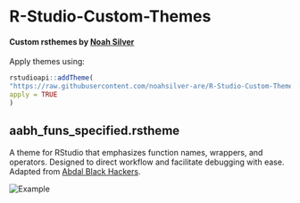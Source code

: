 # R-Studio-Custom-Themes
#### Custom rsthemes by [Noah Silver](https://taplink.cc/noahsilver)

Apply themes using:

```r
rstudioapi::addTheme(
"https://raw.githubusercontent.com/noahsilver-are/R-Studio-Custom-Themes/master/{theme-folder}/{theme-name}.rstheme", 
apply = TRUE
)
```

## aabh_funs_specified.rstheme

A theme for RStudio that emphasizes function names, wrappers, and operators. Designed to direct workflow and facilitate debugging with ease. Adapted from [Abdal Black Hackers](https://github.com/ProfShafiei/Abdal-Black-Hackers).

![Example](https://github.com/noahsilver-are/R-Studio-Custom-Themes/blob/master/aabh_funs_specified/aabh_funs_specified_example.PNG)

